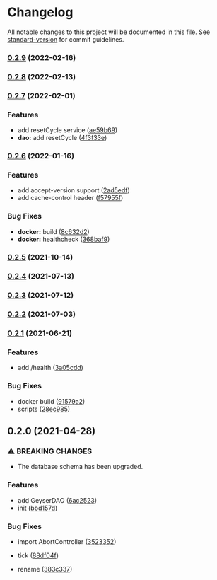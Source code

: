 # Changelog

All notable changes to this project will be documented in this file. See [standard-version](https://github.com/conventional-changelog/standard-version) for commit guidelines.

### [0.2.9](https://github.com/BlackGlory/geyser/compare/v0.2.8...v0.2.9) (2022-02-16)

### [0.2.8](https://github.com/BlackGlory/geyser/compare/v0.2.7...v0.2.8) (2022-02-13)

### [0.2.7](https://github.com/BlackGlory/geyser/compare/v0.2.6...v0.2.7) (2022-02-01)


### Features

* add resetCycle service ([ae59b69](https://github.com/BlackGlory/geyser/commit/ae59b69f2b7ba582601cfc92a4f199f86ade8edf))
* **dao:** add resetCycle ([4f3f33e](https://github.com/BlackGlory/geyser/commit/4f3f33e54e89998f946b5f3cabe3d2c7b5bc1032))

### [0.2.6](https://github.com/BlackGlory/geyser/compare/v0.2.5...v0.2.6) (2022-01-16)


### Features

* add accept-version support ([2ad5edf](https://github.com/BlackGlory/geyser/commit/2ad5edfe0237edb2b113afab7c040a8cd35ddb45))
* add cache-control header ([f57955f](https://github.com/BlackGlory/geyser/commit/f57955fb243e976ed51dd179fd7e488e4dee328e))


### Bug Fixes

* **docker:** build ([8c632d2](https://github.com/BlackGlory/geyser/commit/8c632d2ae53b0bc20a49a177f0dbc84eee110b30))
* **docker:** healthcheck ([368baf9](https://github.com/BlackGlory/geyser/commit/368baf98b1727901cb954dcb403b65b5e7c58c76))

### [0.2.5](https://github.com/BlackGlory/geyser/compare/v0.2.4...v0.2.5) (2021-10-14)

### [0.2.4](https://github.com/BlackGlory/geyser/compare/v0.2.3...v0.2.4) (2021-07-13)

### [0.2.3](https://github.com/BlackGlory/geyser/compare/v0.2.2...v0.2.3) (2021-07-12)

### [0.2.2](https://github.com/BlackGlory/geyser/compare/v0.2.1...v0.2.2) (2021-07-03)

### [0.2.1](https://github.com/BlackGlory/geyser/compare/v0.2.0...v0.2.1) (2021-06-21)


### Features

* add /health ([3a05cdd](https://github.com/BlackGlory/geyser/commit/3a05cdd8177d94544dd9bb17c1ce846991ac1baf))


### Bug Fixes

* docker build ([91579a2](https://github.com/BlackGlory/geyser/commit/91579a2773519bdc27bcd618193d5c6244e80192))
* scripts ([28ec985](https://github.com/BlackGlory/geyser/commit/28ec9857c2fe2d3c93390d2d4857dec2cb8a4a07))

## 0.2.0 (2021-04-28)


### ⚠ BREAKING CHANGES

* The database schema has been upgraded.

### Features

* add GeyserDAO ([6ac2523](https://github.com/BlackGlory/geyser/commit/6ac25235336c3800f2e6e51c6f3b5e4a5f084079))
* init ([bbd157d](https://github.com/BlackGlory/geyser/commit/bbd157d49b9d00a4d2d066c9e947c649a22684f0))


### Bug Fixes

* import AbortController ([3523352](https://github.com/BlackGlory/geyser/commit/3523352cf7fd7d1d71d26ea0e7b64761e1bbc07c))
* tick ([88df04f](https://github.com/BlackGlory/geyser/commit/88df04fd7dee4b91ac8580c01c117b5504ea0596))


* rename ([383c337](https://github.com/BlackGlory/geyser/commit/383c3374527a86639f58921ad80a52b6c976bbe1))
